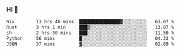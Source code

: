 ### Hi 👋

<!--START_SECTION:waka-->

```txt
Nix        13 hrs 46 mins  ███████████████▓░░░░░░░░░   63.07 %
Rust       3 hrs 1 min     ███▒░░░░░░░░░░░░░░░░░░░░░   13.87 %
sh         2 hrs 30 mins   ███░░░░░░░░░░░░░░░░░░░░░░   11.50 %
Python     56 mins         █░░░░░░░░░░░░░░░░░░░░░░░░   04.33 %
JSON       37 mins         ▓░░░░░░░░░░░░░░░░░░░░░░░░   02.89 %
```

<!--END_SECTION:waka-->
